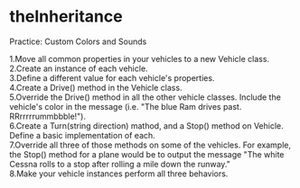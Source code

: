 # theInheritance

Practice: Custom Colors and Sounds


1.Move all common properties in your vehicles to a new Vehicle class.<br>
2.Create an instance of each vehicle.<br>
3.Define a different value for each vehicle's properties.<br>
4.Create a Drive() method in the Vehicle class.<br>
5.Override the Drive() method in all the other vehicle classes. Include the vehicle's color in the message (i.e. "The blue Ram drives past. RRrrrrrummbbble!").<br>
6.Create a Turn(string direction) mathod, and a Stop() method on Vehicle. Define a basic implementation of each.<br>
7.Override all three of those methods on some of the vehicles. For example, the Stop() method for a plane would be to output the message "The white Cessna rolls to a stop after rolling a mile down the runway."<br>
8.Make your vehicle instances perform all three behaviors.<br>

